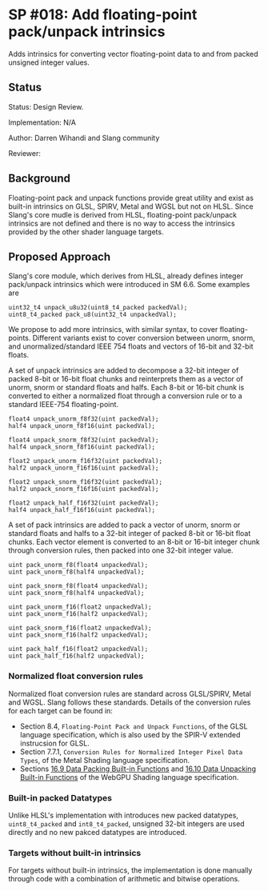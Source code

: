 SP #018: Add floating-point pack/unpack intrinsics
=================

Adds intrinsics for converting vector floating-point data to and from packed unsigned integer values.

## Status

Status: Design Review.

Implementation: N/A

Author: Darren Wihandi and Slang community

Reviewer:

## Background

Floating-point pack and unpack functions provide great utility and exist as built-in intrinsics on GLSL, SPIRV, Metal and WGSL but not on HLSL.
Since Slang's core mudle is derived from HLSL, floating-point pack/unpack intrinsics are not defined and there is no way to access the intrinsics
provided by the other shader language targets.

## Proposed Approach

Slang's core module, which derives from HLSL, already defines integer pack/unpack intrinsics which were introduced in SM 6.6. Some examples are
```
uint32_t4 unpack_u8u32(uint8_t4_packed packedVal);
uint8_t4_packed pack_u8(uint32_t4 unpackedVal);
```

We propose to add more intrinsics, with similar syntax, to cover floating-points. Different variants exist to cover conversion between unorm, snorm, and
unormalized/standard IEEE 754 floats and vectors of 16-bit and 32-bit floats.

A set of unpack intrinsics are added to decompose a 32-bit integer of packed 8-bit or 16-bit float chunks and reinterprets them
as a vector of unorm, snorm or standard floats and halfs. Each 8-bit or 16-bit chunk is converted to either a normalized float
through a conversion rule or to a standard IEEE-754 floating-point.
```
float4 unpack_unorm_f8f32(uint packedVal);
half4 unpack_unorm_f8f16(uint packedVal);

float4 unpack_snorm_f8f32(uint packedVal);
half4 unpack_snorm_f8f16(uint packedVal);

float2 unpack_unorm_f16f32(uint packedVal);
half2 unpack_unorm_f16f16(uint packedVal);

float2 unpack_snorm_f16f32(uint packedVal);
half2 unpack_snorm_f16f16(uint packedVal);

float2 unpack_half_f16f32(uint packedVal);
half4 unpack_half_f16f16(uint packedVal);
```

A set of pack intrinsics are added to pack a vector of unorm, snorm or standard floats and halfs to a 32-bit integer of packed 8-bit or 16-bit float chunks.
Each vector element is converted to an 8-bit or 16-bit integer chunk through conversion rules, then packed into one 32-bit integer value.
```
uint pack_unorm_f8(float4 unpackedVal);
uint pack_unorm_f8(half4 unpackedVal);

uint pack_snorm_f8(float4 unpackedVal);
uint pack_snorm_f8(half4 unpackedVal);

uint pack_unorm_f16(float2 unpackedVal);
uint pack_unorm_f16(half2 unpackedVal);

uint pack_snorm_f16(float2 unpackedVal);
uint pack_snorm_f16(half2 unpackedVal);

uint pack_half_f16(float2 unpackedVal);
uint pack_half_f16(half2 unpackedVal);
```

### Normalized float conversion rules
Normalized float conversion rules are standard across GLSL/SPIRV, Metal and WGSL. Slang follows these standards. Details of the conversion rules for each target can be found in:
- Section 8.4, `Floating-Point Pack and Unpack Functions`, of the GLSL language specification, which is also used by the SPIR-V extended instrucsion for GLSL.
- Section 7.7.1, `Conversion Rules for Normalized Integer Pixel Data Types`, of the Metal Shading language specification.
- Sections [16.9  Data Packing Built-in Functions](https://www.w3.org/TR/WGSL/#pack-builtin-functions) and [16.10 Data Unpacking Built-in Functions](https://www.w3.org/TR/WGSL/#unpack-builtin-functions) of the WebGPU Shading language specification.

### Built-in packed Datatypes
Unlike HLSL's implementation with introduces new packed datatypes, `uint8_t4_packed` and `int8_t4_packed`, unsigned 32-bit integers are used directly 
and no new pakced datatypes are introduced.

### Targets without built-in intrinsics
For targets without built-in intrinsics, the implementation is done manually through code with a combination of arithmetic and bitwise operations.
